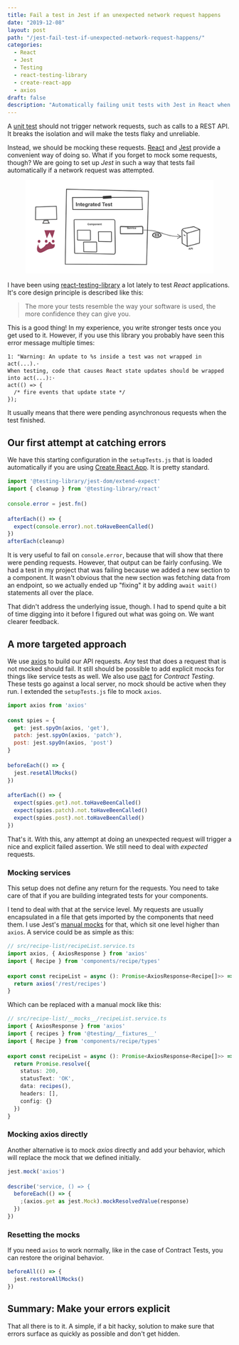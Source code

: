 ```yaml
---
title: Fail a test in Jest if an unexpected network request happens
date: "2019-12-08"
layout: post
path: "/jest-fail-test-if-unexpected-network-request-happens/"
categories:
  - React
  - Jest
  - Testing
  - react-testing-library
  - create-react-app
  - axios
draft: false
description: "Automatically failing unit tests with Jest in React when network requests are made will make your tests more reliable and easier to maintain"
---
```


A [unit test](https://martinfowler.com/bliki/UnitTest.html) should not trigger network requests, such as calls to a REST API. It breaks the isolation and will make the tests flaky and unreliable.

Instead, we should be mocking these requests. [React](https://reactjs.org/) and [Jest](https://jestjs.io/) provide a convenient way of doing so. What if you forget to mock some requests, though? We are going to set up _Jest_ in such a way that tests fail automatically if a network request was attempted.

<figure class="figure">
  <img src="./images/jest.png" alt="Test it like you mean it" />
</figure>

<!--more-->

I have been using [react-testing-library](https://testing-library.com/) a lot lately to test _React_ applications. It's core design principle is described like this:

> The more your tests resemble the way your software is used,
the more confidence they can give you.

This is a good thing! In my experience, you write stronger tests once you get used to it. However, if you use this library you probably have seen this error message multiple times:

```console
1: "Warning: An update to %s inside a test was not wrapped in act(...).·
When testing, code that causes React state updates should be wrapped into act(...):·
act(() => {
  /* fire events that update state */
});
```

It usually means that there were pending asynchronous requests when the test finished.

## Our first attempt at catching errors

We have this starting configuration in the `setupTests.js` that is loaded automatically if you are using [Create React App](https://create-react-app.dev/). It is pretty standard.

```javascript
import '@testing-library/jest-dom/extend-expect'
import { cleanup } from '@testing-library/react'

console.error = jest.fn()

afterEach(() => {
  expect(console.error).not.toHaveBeenCalled()
})
afterEach(cleanup)
```

It is very useful to fail on `console.error`, because that will show that there were pending requests. However, that output can be fairly confusing. We had a test in my project that was failing because we added a new section to a component. It wasn't obvious that the new section was fetching data from an endpoint, so we actually ended up "fixing" it by adding `await wait()` statements all over the place. 

That didn't address the underlying issue, though. I had to spend quite a bit of time digging into it before I figured out what was going on. We want clearer feedback.

## A more targeted approach

We use [axios](https://github.com/axios/axios) to build our API requests. *Any* test that does a request that is not mocked should fail. It still should be possible to add explicit mocks for things like service tests as well. We also use [pact](https://pact.io/) for _Contract Testing_. These tests go against a local server, no mock should be active when they run. I extended the `setupTests.js` file to mock `axios`.

```javascript
import axios from 'axios'

const spies = {
  get: jest.spyOn(axios, 'get'),
  patch: jest.spyOn(axios, 'patch'),
  post: jest.spyOn(axios, 'post')
}

beforeEach(() => {
  jest.resetAllMocks()
})

afterEach(() => {
  expect(spies.get).not.toHaveBeenCalled()
  expect(spies.patch).not.toHaveBeenCalled()
  expect(spies.post).not.toHaveBeenCalled()
})
```

That's it. With this, any attempt at doing an unexpected request will trigger a nice and explicit failed assertion. We still need to deal with *expected* requests.

### Mocking services

This setup does not define any return for the requests. You need to take care of that if you are building integrated tests for your components.

I tend to deal with that at the service level. My requests are usually encapsulated in a file that gets imported by the components that need them. I use Jest's [manual mocks](https://jestjs.io/docs/en/manual-mocks) for that, which sit one level higher than `axios`. A service could be as simple as this:

```typescript
// src/recipe-list/recipeList.service.ts
import axios, { AxiosResponse } from 'axios'
import { Recipe } from 'components/recipe/types'

export const recipeList = async (): Promise<AxiosResponse<Recipe[]>> => {
  return axios('/rest/recipes')
}
```

Which can be replaced with a manual mock like this:

```typescript
// src/recipe-list/__mocks__/recipeList.service.ts
import { AxiosResponse } from 'axios'
import { recipes } from '@testing/__fixtures__'
import { Recipe } from 'components/recipe/types'

export const recipeList = async (): Promise<AxiosResponse<Recipe[]>> => {
  return Promise.resolve({
    status: 200,
    statusText: 'OK',
    data: recipes(),
    headers: [],
    config: {}
  })
}
```

### Mocking axios directly

Another alternative is to mock _axios_ directly and add your behavior, which will replace the mock that we defined initially.

```typescript
jest.mock('axios')

describe('service, () => {
  beforeEach(() => {
    ;(axios.get as jest.Mock).mockResolvedValue(response)
  })
})
```

### Resetting the mocks

If you need `axios` to work normally, like in the case of Contract Tests, you can restore the original behavior.

```typescript
beforeAll(() => {
  jest.restoreAllMocks()
})
```

## Summary: Make your errors explicit

That all there is to it. A simple, if a bit hacky, solution to make sure that errors surface as quickly as possible and don't get hidden.


